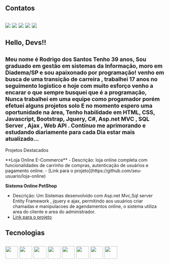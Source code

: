  <div>
  <h2>Contatos
  <h2>
   <div>
<a href="https://www.youtube.com/seu-canal-youtube-aqui" target="_blank"><img src="https://img.shields.io/badge/YouTube-FF0000?style=for-the-badge&logo=youtube&logoColor=white" target="_blank"></a>
<a href="https://instagram.com/rodrigosistemas?igshid=ZDdkNTZiNTM=" target="_blank"><img src="https://img.shields.io/badge/-Instagram-%23E4405F?style=for-the-badge&logo=instagram&logoColor=white" target="_blank"></a>
<a href="https://twitter.com/Rodrigo96692207/status/1491208091995865088?t=Yno7zzGGym-X6PFxyj1xmQ&s=19" target="_blank"><img src="https://img.shields.io/badge/Twitch-9146FF?style=for-the-badge&logo=twitch&logoColor=white" target="_blank"></a>
<a href = "https://https://v8santos2020@gmail.com"><img src="https://img.shields.io/badge/Gmail-D14836?style=for-the-badge&logo=gmail&logoColor=white" target="_blank"></a>
<a href="https://www.linkedin.com/in/rodrigo-desenvolvedor" target="_blank"><img src="https://img.shields.io/badge/-LinkedIn-%230077B5?style=for-the-badge&logo=linkedin&logoColor=white" target="_blank"></a>   
</div>
<h2>Hello, Devs!!<h2>
 <div>
  <sub> Meu nome é Rodrigo dos Santos Tenho 39 anos,
  Sou graduado em gestão em sistemas da Informação,
  moro em Diadema/SP e sou apaixonado por programação!
  venho em busca de uma transição de carreira ,
 trabalhei 17 anos no seguimento logístico e hoje com
 muito esforço venho a encarar o que sempre busquei que é a programação,
 Nunca trabalhei em uma equipe como progamador porém efetuei alguns projetos solo 
 E no momento espero uma oportunidade na área, 
 Tenho habilidade em HTML, CSS, Javascript, Bootstrap, Jquery, C#,
 Asp.net MVC , SQL Server , Ajax , Web API .
 Contínuo me aprimorando e estudando diariamente para cada  
 Dia estar mais atualizado...</h6>
  
 </sub>
 <div>
  <p>Projetos Destacados</p> 
  **Loja Online E-Commerce**
   - Descrição: loja online completa com funcionalidades de carrinho de compras, autenticação de usuários e pagamento online.
   - [Link para o projeto](https://github.com/seu-usuario/loja-online)

  **Sistema Online PetShop**
   - Descrição: Um Sistemas desenvolvido com Asp.net Mvc,Sql server Entity Framework , jquery e ajax, permitindo aos usuários criar chamadas e manipulacoes de agendamentos online, o sistema utiliza area do cliente e area do administrador.
   - [Link para o projeto](https://github.com/seu-usuario/blog-pessoal)
 </div>
 
<div>
 <h2>Tecnologias <h2>
<img src="https://cdn.jsdelivr.net/gh/devicons/devicon/icons/csharp/csharp-original.svg" width="40" height="40"/>
<img src="https://cdn.jsdelivr.net/gh/devicons/devicon/icons/dot-net/dot-net-original.svg" width="40" height="40" />
<img src="https://cdn.jsdelivr.net/gh/devicons/devicon/icons/html5/html5-original.svg" width="40" height="40" />
<img src="https://cdn.jsdelivr.net/gh/devicons/devicon/icons/css3/css3-original.svg" width="40" height="40" />                                                                                                            
<img src="https://cdn.jsdelivr.net/gh/devicons/devicon/icons/bootstrap/bootstrap-original.svg" width="40" height="40" />                                   <img src="https://cdn.jsdelivr.net/gh/devicons/devicon/icons/jquery/jquery-original-wordmark.svg" width="40" height="40" />
<img src="https://cdn.jsdelivr.net/gh/devicons/devicon/icons/microsoftsqlserver/microsoftsqlserver-plain-wordmark.svg" width="40" height="40" />
<img src="https://cdn.jsdelivr.net/gh/devicons/devicon/icons/git/git-original.svg" width="40" height="40"/>                       </div>                  



 

   
   
  


 
          

<!---
Rodrigovelotrol/Rodrigovelotrol is a ✨ special ✨ repository because its `README.md` (this file) appears on your GitHub profile.
You can click the Preview link to take a look at your changes.
--->
